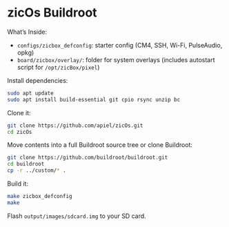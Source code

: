 # zicOs Buildroot

What’s Inside:
- `configs/zicbox_defconfig`: starter config (CM4, SSH, Wi-Fi, PulseAudio, opkg)
- `board/zicbox/overlay/`: folder for system overlays (includes autostart script for `/opt/zicBox/pixel`)

Install dependencies:

```sh
sudo apt update
sudo apt install build-essential git cpio rsync unzip bc
```

Clone it:

```sh
git clone https://github.com/apiel/zicOs.git
cd zicOs
```

Move contents into a full Buildroot source tree or clone Buildroot:
```sh
git clone https://github.com/buildroot/buildroot.git
cd buildroot
cp -r ../custom/* .
```

Build it:

```sh
make zicbox_defconfig
make
```

Flash `output/images/sdcard.img` to your SD card.